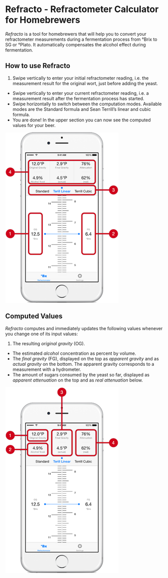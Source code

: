 Refracto - Refractometer Calculator for Homebrewers
===================================================

*Refracto* is a tool for homebrewers that will help you to convert your refractometer measurements during a fermentation process from °Brix to SG or °Plato. It automatically compensates the alcohol effect during fermentation.

## How to use Refracto

1. Swipe vertically to enter your initial refractometer reading, i.e. the measurement result for the original wort, just before adding the yeast.
- Swipe vertically to enter your current refractometer reading, i.e. a measurement result after the fermentation process has started.
- Swipe horizontally to switch between the computation modes. Available modes are the Standard formula and Sean Terrill’s linear and cubic formula.
- You are done! In the upper section you can now see the computed values for your beer.

<img src="./Images/Input.png" alt="How to use Refracto" align="center" width="360" />

## Computed Values

*Refracto* computes and immediately updates the following values whenever you change one of its input values:

1. The resulting *original gravity* (OG).
- The estimated *alcohol* concentration as percent by volume.
- The *final gravity* (FG), displayed on the top as *apparent gravity* and as *actual gravity* on the bottom. The apparent gravity corresponds to a measurement with a hydrometer.
- The amount of sugars consumed by the yeast so far, displayed as *apparent attenuation* on the top and as *real attenuation* below.

<img src="./Images/Output.png" alt="Computed Values" align="center" width="360" />
